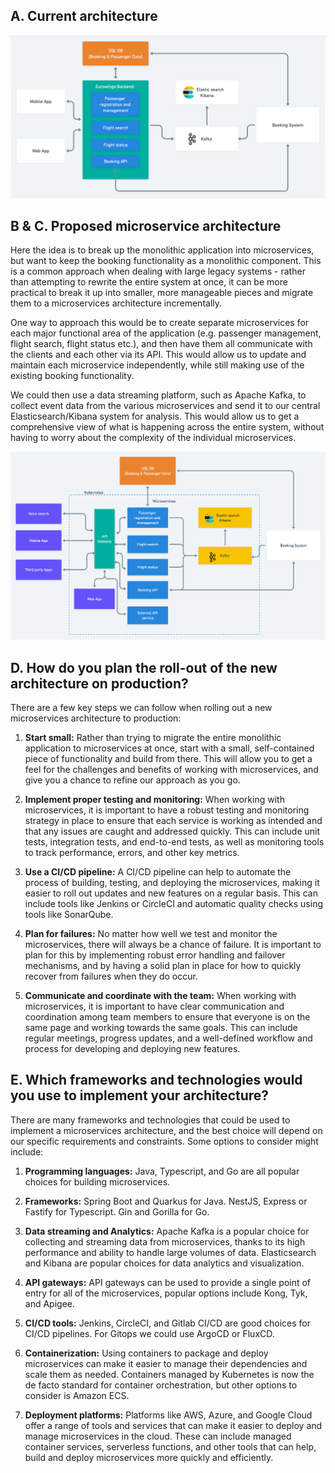 
## A. Current architecture
![Architecture](./images/current_architecture.png) 

## B & C. Proposed microservice architecture

Here the idea is to break up the monolithic application into microservices, but want to keep the booking functionality as a monolithic component. 
This is a common approach when dealing with large legacy systems - rather than attempting to rewrite the entire system at once, 
it can be more practical to break it up into smaller, more manageable pieces and migrate them to a microservices architecture incrementally.

One way to approach this would be to create separate microservices for each major functional area of the application (e.g. passenger management, flight search, flight status etc.), 
and then have them all communicate with the clients and each other via its API. 
This would allow us to update and maintain each microservice independently, while still making use of the existing booking functionality.

We could then use a data streaming platform, such as Apache Kafka, to collect event data from the various microservices and send it to our central Elasticsearch/Kibana system for analysis. 
This would allow us to get a comprehensive view of what is happening across the entire system, 
without having to worry about the complexity of the individual microservices.

![Microservice Architecture](./images/microservice_architecture.png)

## D. How do you plan the roll-out of the new architecture on production?

There are a few key steps we can follow when rolling out a new microservices architecture to production:

1. **Start small:** Rather than trying to migrate the entire monolithic application to microservices at once,
start with a small, self-contained piece of functionality and build from there. 
This will allow you to get a feel for the challenges and benefits of working with microservices, 
and give you a chance to refine our approach as you go.

2. **Implement proper testing and monitoring:** When working with microservices, 
it is important to have a robust testing and monitoring strategy in place to ensure that each service is working as intended 
and that any issues are caught and addressed quickly. 
This can include unit tests, integration tests, and end-to-end tests, as well as monitoring tools to track performance, errors, and other key metrics.

3. **Use a CI/CD pipeline:** A CI/CD pipeline can help to automate the process of building, testing, and deploying the microservices,
making it easier to roll out updates and new features on a regular basis.
This can include tools like  Jenkins or CircleCI and automatic quality checks using tools like SonarQube.

4. **Plan for failures:** No matter how well we test and monitor the microservices, 
there will always be a chance of failure. It is important to plan for this by implementing robust error handling and failover mechanisms, 
and by having a solid plan in place for how to quickly recover from failures when they do occur.

5. **Communicate and coordinate with the team:** When working with microservices, 
it is important to have clear communication and coordination among team members to ensure that everyone is on the same page and working towards the same goals.
This can include regular meetings, progress updates, and a well-defined workflow and process for developing and deploying new features.

## E. Which frameworks and technologies would you use to implement your architecture? 

There are many frameworks and technologies that could be used to implement a microservices architecture,
and the best choice will depend on our specific requirements and constraints. 
Some options to consider might include:

1. **Programming languages:** Java, Typescript, and Go are all popular choices for building microservices.
2. **Frameworks:** Spring Boot and Quarkus for Java. NestJS, Express or Fastify for Typescript. Gin and Gorilla for Go.

3. **Data streaming and Analytics:** Apache Kafka is a popular choice for collecting and streaming data from microservices, thanks to its high performance and ability to handle large volumes of data. 
Elasticsearch and Kibana are popular choices for data analytics and visualization.
4. **API gateways:** API gateways can be used to provide a single point of entry for all of the microservices, popular options include Kong, Tyk, and Apigee.
5. **CI/CD tools:** Jenkins, CircleCI, and Gitlab CI/CD are good choices for CI/CD pipelines. For Gitops we could use ArgoCD or FluxCD.
6. **Containerization:** Using containers to package and deploy microservices can make it easier to manage their dependencies and scale them as needed.
Containers managed by Kubernetes is now the de facto standard for container orchestration, but other options to consider is Amazon ECS.

7. **Deployment platforms:** Platforms like AWS, Azure, and Google Cloud offer a range of tools and services that can make it easier to deploy and manage microservices in the cloud. 
These can include managed container services, serverless functions, and other tools that can help, build and deploy microservices more quickly and efficiently.






